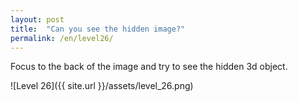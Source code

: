 ```yaml
---
layout: post
title:  "Can you see the hidden image?"
permalink: /en/level26/
---
```

Focus to the back of the image and try to see the hidden 3d object.

![Level 26]({{ site.url }}/assets/level_26.png)